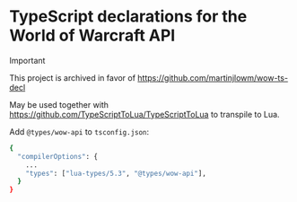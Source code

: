# TypeScript declarations for the World of Warcraft API

> [!IMPORTANT]
> This project is archived in favor of https://github.com/martinjlowm/wow-ts-decl

May be used together with https://github.com/TypeScriptToLua/TypeScriptToLua to
transpile to Lua.

Add `@types/wow-api` to `tsconfig.json`:

```bash
{
  "compilerOptions": {
    ...
    "types": ["lua-types/5.3", "@types/wow-api"],
  }
}
```
